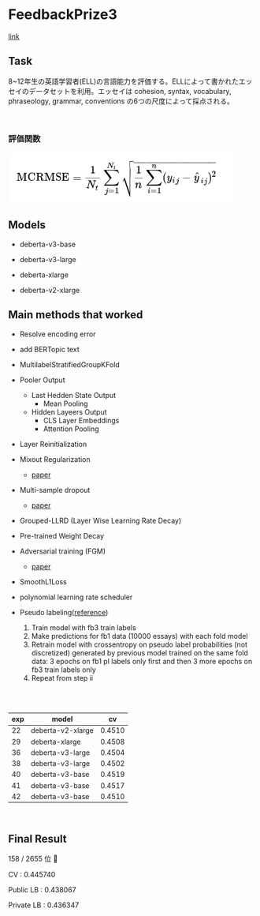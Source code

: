 # FeedbackPrize3

[link](https://www.kaggle.com/competitions/feedback-prize-english-language-learning/overview/description)

## Task
8~12年生の英語学習者(ELL)の言語能力を評価する。ELLによって書かれたエッセイのデータセットを利用。エッセイは cohesion, syntax, vocabulary, phraseology, grammar, conventions の6つの尺度によって採点される。

<br />

### 評価関数
![MCRMSE](img/MCRMSE.png "MCRMSE")


## Models
- deberta-v3-base

- deberta-v3-large

- deberta-xlarge

- deberta-v2-xlarge

## Main methods that worked
- Resolve encoding error
- add BERTopic text
- MultilabelStratifiedGroupKFold
- Pooler Output
  - Last Hedden State Output
    -  Mean Pooling
  - Hidden Layeers Output
    - CLS Layer Embeddings
    - Attention Pooling
- Layer Reinitialization
- Mixout Regularization
  - [paper](https://arxiv.org/abs/1909.11299)
- Multi-sample dropout
  - [paper](https://arxiv.org/abs/1905.09788)
- Grouped-LLRD (Layer Wise Learning Rate Decay)
- Pre-trained Weight Decay
- Adversarial training (FGM)
  - [paper](https://arxiv.org/pdf/1710.06081.pdf)
- SmoothL1Loss
- polynomial learning rate scheduler
- Pseudo labeling([reference](https://www.kaggle.com/competitions/feedback-prize-effectiveness/discussion/347359))

  1. Train model with fb3 train labels
  2. Make predictions for fb1 data (10000 essays) with each fold model
  3. Retrain model with crossentropy on pseudo label probabilities (not discretized) generated by previous model trained on the same fold data: 3 epochs on fb1 pl labels only first and then 3 more epochs on fb3 train labels only
  4. Repeat from step ii

<br />
<br />

| exp | model | cv |
---- | ---- | ---- 
| 22 | deberta-v2-xlarge | 0.4510 |
| 29 | deberta-xlarge | 0.4508 |
| 36 | deberta-v3-large | 0.4504 |
| 38 | deberta-v3-large | 0.4502 |
| 40 | deberta-v3-base | 0.4519 |
| 41 | deberta-v3-base | 0.4517 |
| 42 | deberta-v3-base | 0.4510 |


<br />


## Final Result
158 / 2655  位  🥉

CV : 0.445740

Public LB : 0.438067

Private LB : 0.436347
